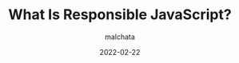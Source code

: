 ---
author: malchata
coauthor: drewm
date: 2022-02-22
publisher: smashingmag
tags:
  - podcasts
  - javascript
  - meta
target_url: https://www.smashingmagazine.com/2022/02/smashing-podcast-episode-45/
title: What Is Responsible JavaScript?
---